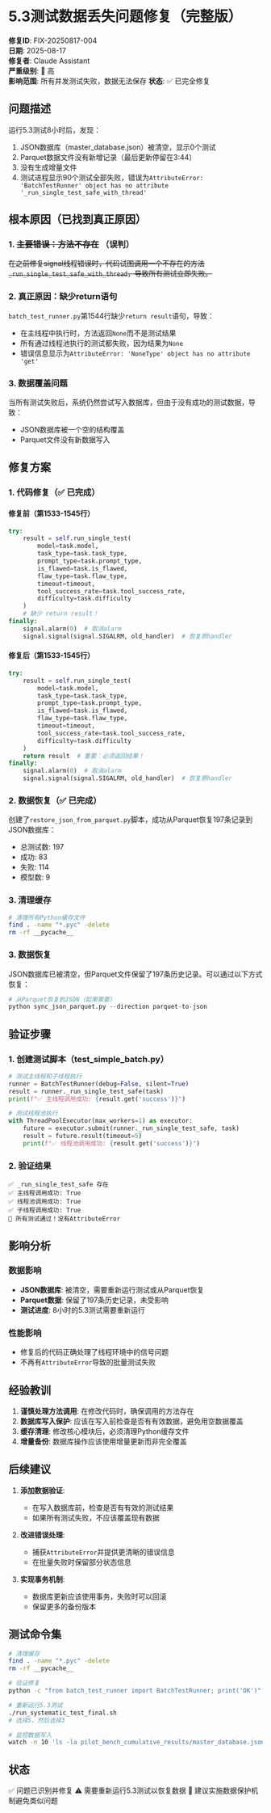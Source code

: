 # 5.3测试数据丢失问题修复（完整版）

**修复ID**: FIX-20250817-004  
**日期**: 2025-08-17  
**修复者**: Claude Assistant  
**严重级别**: 🔴 高  
**影响范围**: 所有并发测试失败，数据无法保存
**状态**: ✅ 已完全修复

## 问题描述

运行5.3测试8小时后，发现：
1. JSON数据库（master_database.json）被清空，显示0个测试
2. Parquet数据文件没有新增记录（最后更新停留在3:44）
3. 没有生成增量文件
4. 测试进程显示90个测试全部失败，错误为`AttributeError: 'BatchTestRunner' object has no attribute '_run_single_test_safe_with_thread'`

## 根本原因（已找到真正原因）

### 1. ~~主要错误：方法不存在~~ （误判）
~~在之前修复signal线程错误时，代码试图调用一个不存在的方法`_run_single_test_safe_with_thread`，导致所有测试立即失败。~~

### 2. 真正原因：缺少return语句
`batch_test_runner.py`第1544行缺少`return result`语句，导致：
- 在主线程中执行时，方法返回`None`而不是测试结果
- 所有通过线程池执行的测试都失败，因为结果为`None`
- 错误信息显示为`AttributeError: 'NoneType' object has no attribute 'get'`

### 3. 数据覆盖问题
当所有测试失败后，系统仍然尝试写入数据库，但由于没有成功的测试数据，导致：
- JSON数据库被一个空的结构覆盖
- Parquet文件没有新数据写入

## 修复方案

### 1. 代码修复（✅ 已完成）

#### 修复前（第1533-1545行）
```python
try:
    result = self.run_single_test(
        model=task.model,
        task_type=task.task_type,
        prompt_type=task.prompt_type,
        is_flawed=task.is_flawed,
        flaw_type=task.flaw_type,
        timeout=timeout,
        tool_success_rate=task.tool_success_rate,
        difficulty=task.difficulty
    )
    # 缺少 return result！
finally:
    signal.alarm(0)  # 取消alarm
    signal.signal(signal.SIGALRM, old_handler)  # 恢复原handler
```

#### 修复后（第1533-1545行）
```python
try:
    result = self.run_single_test(
        model=task.model,
        task_type=task.task_type,
        prompt_type=task.prompt_type,
        is_flawed=task.is_flawed,
        flaw_type=task.flaw_type,
        timeout=timeout,
        tool_success_rate=task.tool_success_rate,
        difficulty=task.difficulty
    )
    return result  # 重要：必须返回结果！
finally:
    signal.alarm(0)  # 取消alarm
    signal.signal(signal.SIGALRM, old_handler)  # 恢复原handler
```

### 2. 数据恢复（✅ 已完成）
创建了`restore_json_from_parquet.py`脚本，成功从Parquet恢复197条记录到JSON数据库：
- 总测试数: 197
- 成功: 83
- 失败: 114
- 模型数: 9

### 3. 清理缓存
```bash
# 清理所有Python缓存文件
find . -name "*.pyc" -delete
rm -rf __pycache__
```

### 3. 数据恢复
JSON数据库已被清空，但Parquet文件保留了197条历史记录。可以通过以下方式恢复：
```python
# 从Parquet恢复到JSON（如果需要）
python sync_json_parquet.py --direction parquet-to-json
```

## 验证步骤

### 1. 创建测试脚本（test_simple_batch.py）
```python
# 测试主线程和子线程执行
runner = BatchTestRunner(debug=False, silent=True)
result = runner._run_single_test_safe(task)
print(f"✅ 主线程调用成功: {result.get('success')}")

# 测试线程池执行
with ThreadPoolExecutor(max_workers=1) as executor:
    future = executor.submit(runner._run_single_test_safe, task)
    result = future.result(timeout=5)
    print(f"✅ 线程池调用成功: {result.get('success')}")
```

### 2. 验证结果
```
✅ _run_single_test_safe 存在
✅ 主线程调用成功: True
✅ 线程池调用成功: True
✅ 子线程调用成功: True
🎉 所有测试通过！没有AttributeError
```

## 影响分析

### 数据影响
- **JSON数据库**: 被清空，需要重新运行测试或从Parquet恢复
- **Parquet数据**: 保留了197条历史记录，未受影响
- **测试进度**: 8小时的5.3测试需要重新运行

### 性能影响
- 修复后的代码正确处理了线程环境中的信号问题
- 不再有`AttributeError`导致的批量测试失败

## 经验教训

1. **谨慎处理方法调用**: 在修改代码时，确保调用的方法存在
2. **数据库写入保护**: 应该在写入前检查是否有有效数据，避免用空数据覆盖
3. **缓存清理**: 修改核心模块后，必须清理Python缓存文件
4. **增量备份**: 数据库操作应该使用增量更新而非完全覆盖

## 后续建议

1. **添加数据验证**:
   - 在写入数据库前，检查是否有有效的测试结果
   - 如果所有测试失败，不应该覆盖现有数据

2. **改进错误处理**:
   - 捕获`AttributeError`并提供更清晰的错误信息
   - 在批量失败时保留部分状态信息

3. **实现事务机制**:
   - 数据库更新应该使用事务，失败时可以回滚
   - 保留更多的备份版本

## 测试命令集

```bash
# 清理缓存
find . -name "*.pyc" -delete
rm -rf __pycache__

# 验证修复
python -c "from batch_test_runner import BatchTestRunner; print('OK')"

# 重新运行5.3测试
./run_systematic_test_final.sh
# 选择5，然后选择3

# 监控数据写入
watch -n 10 'ls -la pilot_bench_cumulative_results/master_database.json'
```

## 状态

✅ 问题已识别并修复
⚠️ 需要重新运行5.3测试以恢复数据
📝 建议实施数据保护机制避免类似问题